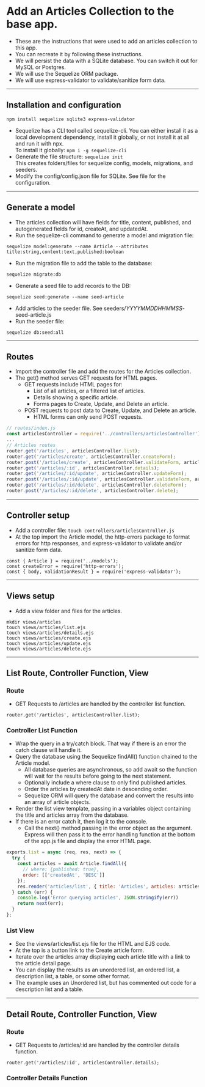 # Add an Articles Collection to the base app.
* These are the instructions that were used to add an articles collection to this app. 
* You can recreate it by following these instructions.
* We will persist the data with a SQLite database. You can switch it out for MySQL or Postgres.
* We will use the Sequelize ORM package.
* We will use express-validator to validate/sanitize form data.

---
## Installation and configuration
```npm install sequelize sqlite3 express-validator```  
* Sequelize has a CLI tool called sequelize-cli. You can either install it as a local development dependency, install it globally, or not install it at all and run it with npx.  
To install it globally: `npm i -g sequelize-cli`  
* Generate the file structure: `sequelize init`  
This creates folders/files for sequelize config, models, migrations, and seeders.
* Modify the config/config.json file for SQLite. See file for the configuration.

---
## Generate a model
* The articles collection will have fields for title, content, published, and autogenerated fields for id, createAt, and updatedAt.
* Run the sequelize-cli command to generate a model and migration file:  
```
sequelize model:generate --name Article --attributes title:string,content:text,published:boolean
```
* Run the migration file to add the table to the database:
```
sequelize migrate:db
```
* Generate a seed file to add records to the DB:
```
sequelize seed:generate --name seed-article
```
* Add articles to the seeder file. See seeders/*YYYYMMDDHHMMSS*-seed-article.js
* Run the seeder file:
```
sequelize db:seed:all
```

---
## Routes
* Import the controller file and add the routes for the Articles collection.
* The get() method serves GET requests for HTML pages. 
  * GET requests include HTML pages for:
    * List of all articles, or a filtered list of articles.
    * Details showing a specific article.
    * Forms pages to Create, Update, and Delete an article.
  * POST requests to post data to Create, Update, and Delete an article.
    * HTML forms can only send POST requests.
``` JavaScript
// routes/index.js
const articlesController = require('../controllers/articlesController');
...
// Articles routes
router.get('/articles', articlesController.list);
router.get('/articles/create', articlesController.createForm);
router.post('/articles/create', articlesController.validateForm, articlesController.create);
router.get('/articles/:id', articlesController.details);
router.get('/articles/:id/update', articlesController.updateForm);
router.post('/articles/:id/update', articlesController.validateForm, articlesController.update);
router.get('/articles/:id/delete', articlesController.deleteForm);
router.post('/articles/:id/delete', articlesController.delete);
```

---
## Controller setup
* Add a controller file: `touch controllers/articlesController.js`
* At the top import the Article model, the http-errors package to format errors for http responses, and express-validator to validate and/or sanitize form data.
```
const { Article } = require('../models');
const createError = require('http-errors');
const { body, validationResult } = require('express-validator');
```
---
## Views setup
* Add a view folder and files for the articles.
```
mkdir views/articles
touch views/articles/list.ejs
touch views/articles/details.ejs
touch views/articles/create.ejs
touch views/articles/update.ejs
touch views/articles/delete.ejs
```
---
## List Route, Controller Function, View
### Route
* GET Requests to /articles are handled by the controller list function.
```
router.get('/articles', articlesController.list);
```
### Controller List Function
* Wrap the query in a try/catch block. That way if there is an error the catch clause will handle it. 
* Query the database using the Sequelize findAll() function chained to the Article model.
  * All database queries are asynchronous, so add await so the function will wait for the results before going to the next statement.
  * Optionally include a where clause to only find published articles.
  * Order the articles by createdAt date in descending order.
  * Sequelize ORM will query the database and convert the results into an array of article objects.
* Render the list view template, passing in a variables object containing the title and articles array from the database.
* If there is an error catch it, then log it to the console.
  * Call the next() method passing in the error object as the argument. Express will then pass it to the error handling function at the bottom of the app.js file and display the error HTML page.
``` JavaScript
exports.list = async (req, res, next) => {
  try {
    const articles = await Article.findAll({ 
      // where: {published: true},
      order: [['createdAt', 'DESC']]
    });    
    res.render('articles/list', { title: 'Articles', articles: articles });
  } catch (err) {
    console.log('Error querying articles', JSON.stringify(err))
    return next(err);
  }
};
```
### List View
* See the views/articles/list.ejs file for the HTML and EJS code.
* At the top is a button link to the Create article form.
* Iterate over the articles array displaying each article title with a link to the article detail page.
* You can display the results as an unordered list, an ordered list, a description list, a table, or some other format. 
* The example uses an Unordered list, but has commented out code for a description list and a table. 


---
## Detail Route, Controller Function, View
### Route
* GET Requests to /articles/:id are handled by the controller details function.
```
router.get('/articles/:id', articlesController.details);
```
### Controller Details Function